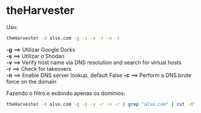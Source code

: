 # theHarvester

Uso:

```bash
theHarvester -d alvo.com -g -s -v -r -n -c
```

**-g** ==> Utilizar Google Dorks  
**-s** ==> Utilizar o Shodan  
**-v** ==> Verify host name via DNS resolution and search for virtual hosts  
**-r** ==> Check for takeovers  
**-n** ==> Enable DNS server lookup, default False
**-c** ==> Perform a DNS brute force on the domain

Fazendo o filtro e exibindo apenas os domínios:

```bash
theHarvester -d alvo.com -g -s -v -r -n -c | grep "alvo.com" | cut -d":" -f1
```
